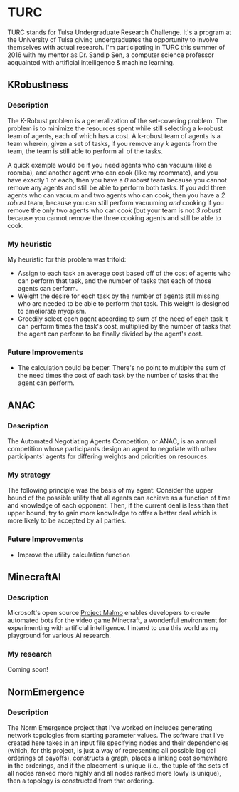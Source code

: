 # TURC

TURC stands for Tulsa Undergraduate Research Challenge. It's a program at the University
of Tulsa giving undergraduates the opportunity to involve themselves with actual
research. I'm participating in TURC this summer of 2016 with my mentor as Dr. Sandip Sen,
a computer science professor acquainted with artificial intelligence & machine learning.


## KRobustness
### Description
The K-Robust problem is a generalization of the set-covering problem. The problem is to
minimize the resources spent while still selecting a k-robust team of agents, each of
which has a cost. A k-robust team of agents is a team wherein, given a set of tasks, if
you remove any *k* agents from the team, the team is still able to perform all of the
tasks.

A quick example would be if you need agents who can vacuum (like a roomba), and another
agent who can cook (like my roommate), and you have exactly 1 of each, then you have a 
*0 robust* team because you cannot remove any agents and still be able to perform both 
tasks. If you add three agents who can vacuum and two agents who can cook, then you have 
a *2 robust* team, because you can still perform vacuuming *and* cooking if you remove
the only two agents who can cook (but your team is not *3 robust* because you cannot
remove the three cooking agents and still be able to cook.

### My heuristic
My heuristic for this problem was trifold:
 * Assign to each task an average cost based off of the cost of agents who can perform
 that task, and the number of tasks that each of those agents can perform.
 * Weight the desire for each task by the number of agents still missing who are needed
 to be able to perform that task. This weight is designed to ameliorate myopism.
 * Greedily select each agent according to sum of the need of each task it can perform
 times the task's cost, multiplied by the number of tasks that the agent can perform to
 be finally divided by the agent's cost.

### Future Improvements
 * The calculation could be better. There's no point to multiply the sum of the need
 times the cost of each task by the number of tasks that the agent can perform.


## ANAC
### Description
The Automated Negotiating Agents Competition, or ANAC, is an annual competition whose 
participants design an agent to negotiate with other participants' agents for differing
weights and priorities on resources.

### My strategy
The following principle was the basis of my agent: Consider the upper bound of the
possible utility that all agents can achieve as a function of time and knowledge of
each opponent. Then, if the current deal is less than that upper bound, try to gain
more knowledge to offer a better deal which is more likely to be accepted by all parties.

### Future Improvements
 * Improve the utility calculation function


## MinecraftAI
### Description
Microsoft's open source [Project Malmo](https://github.com/Microsoft/malmo) enables
developers to create automated bots for the video game Minecraft, a wonderful environment
for experimenting with artificial intelligence. I intend to use this world as my 
playground for various AI research.

### My research
Coming soon!

## NormEmergence
### Description
The Norm Emergence project that I've worked on includes generating network topologies
from starting parameter values. The software that I've created here takes in an input
file specifying nodes and their dependencies (which, for this project, is just a way
of representing all possible logical orderings of payoffs), constructs a graph,
places a linking cost somewhere in the orderings, and if the placement is unique
(i.e., the tuple of the sets of all nodes ranked more highly and all nodes ranked
more lowly is unique), then a topology is constructed from that ordering.